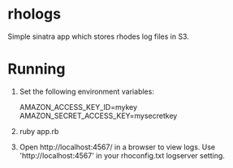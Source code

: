 rhologs
=======

Simple sinatra app which stores rhodes log files in S3.

Running
=======
1. Set the following environment variables:

	AMAZON_ACCESS_KEY_ID=mykey
	AMAZON_SECRET_ACCESS_KEY=mysecretkey
	
2. ruby app.rb

3. Open http://localhost:4567/ in a browser to view logs.  Use 'http://localhost:4567' in your rhoconfig.txt logserver setting.
